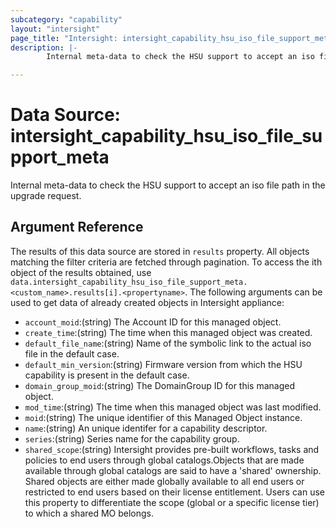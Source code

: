 ```yaml
---
subcategory: "capability"
layout: "intersight"
page_title: "Intersight: intersight_capability_hsu_iso_file_support_meta"
description: |-
        Internal meta-data to check the HSU support to accept an iso file path in the upgrade request.

---
```


# Data Source: intersight_capability_hsu_iso_file_support_meta
Internal meta-data to check the HSU support to accept an iso file path in the upgrade request.
## Argument Reference
The results of this data source are stored in `results` property.
All objects matching the filter criteria are fetched through pagination.
To access the ith object of the results obtained, use `data.intersight_capability_hsu_iso_file_support_meta.<custom_name>.results[i].<propertyname>`.
The following arguments can be used to get data of already created objects in Intersight appliance:
* `account_moid`:(string) The Account ID for this managed object. 
* `create_time`:(string) The time when this managed object was created. 
* `default_file_name`:(string) Name of the symbolic link to the actual iso file in the default case. 
* `default_min_version`:(string) Firmware version from which the HSU capability is present in the default case. 
* `domain_group_moid`:(string) The DomainGroup ID for this managed object. 
* `mod_time`:(string) The time when this managed object was last modified. 
* `moid`:(string) The unique identifier of this Managed Object instance. 
* `name`:(string) An unique identifer for a capability descriptor. 
* `series`:(string) Series name for the capability group. 
* `shared_scope`:(string) Intersight provides pre-built workflows, tasks and policies to end users through global catalogs.Objects that are made available through global catalogs are said to have a 'shared' ownership. Shared objects are either made globally available to all end users or restricted to end users based on their license entitlement. Users can use this property to differentiate the scope (global or a specific license tier) to which a shared MO belongs. 
 
